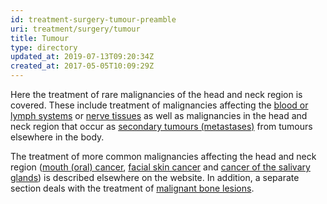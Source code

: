 ```yaml
---
id: treatment-surgery-tumour-preamble
uri: treatment/surgery/tumour
title: Tumour
type: directory
updated_at: 2019-07-13T09:20:34Z
created_at: 2017-05-05T10:09:29Z
---
```


<p>Here the treatment of rare malignancies of the head and neck
    region is covered. These include treatment of malignancies
    affecting the <a href="/diagnosis/a-z/tumour/blood-malignancy">blood or lymph systems</a>    or <a href="/treatment/surgery/tumour/other">nerve tissues</a>    as well as malignancies in the head and neck region that
    occur as <a href="/treatment/surgery/tumour/metastases">secondary tumours (metastases)</a>    from tumours elsewhere in the body.</p>
<p>The treatment of more common malignancies affecting the head
    and neck region (<a href="/treatment/surgery/cancer/mouth-cancer">mouth (oral) cancer</a>,
    <a href="/treatment/surgery/cancer/facial-skin-cancer">facial skin cancer</a>    and <a href="/treatment/surgery/cancer/salivary-gland-cancer">cancer of the salivary glands</a>)
    is described elsewhere on the website. In addition, a separate
    section deals with the treatment of <a href="/treatment/surgery/bone-lesion">malignant bone lesions</a>.</p>
